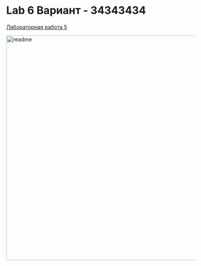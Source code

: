 # Lab 6 Вариант - 34343434
<p><a href="https://github.com/ChnrVn/lab5.1#lab5v20--%D0%B2%D0%B0%D1%80%D0%B8%D0%B0%D0%BD%D1%82---312698">Лабораторная работа 5</a></p>
<img width="600" alt="readme" src="https://user-images.githubusercontent.com/81740016/120529882-920a2e80-c3e5-11eb-8dc2-fb7c2b5d8c8e.png">
